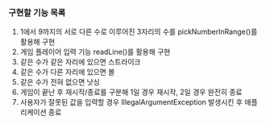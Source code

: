 ### 구현할 기능 목록

1. 1에서 9까지의 서로 다른 수로 이루어진 3자리의 수를 pickNumberInRange()를 활용해 구현
2. 게임 플레이어 입력 기능 readLine()를 활용해 구현
3. 같은 수가 같은 자리에 있으면 스트라이크
4. 같은 수가 다른 자리에 있으면 볼
5. 같은 수가 전혀 없으면 낫싱
6. 게임이 끝난 후 재시작/종료를 구분해 1일 경우 재시작, 2일 경우 완전히 종료
7. 사용자가 잘못된 값을 입력할 경우 IllegalArgumentException 발생시킨 후 애플리케이션 종료